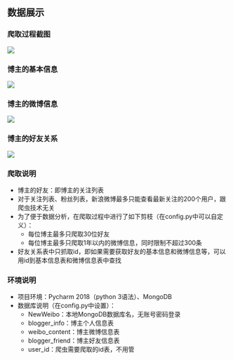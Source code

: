 ## 数据展示

### 爬取过程截图
![](https://i.imgur.com/KK2i4SJ.png)

### 博主的基本信息
![](https://i.imgur.com/gUxciiB.png)

### 博主的微博信息
![](https://i.imgur.com/0UBSKKz.jpg)

### 博主的好友关系
![](https://i.imgur.com/B3XCcLO.jpg)

### 爬取说明
- 博主的好友：即博主的关注列表
- 对于关注列表、粉丝列表，新浪微博最多只能查看最新关注的200个用户，跟爬虫技术无关
- 为了便于数据分析，在爬取过程中进行了如下剪枝（在config.py中可以自定义）：
	- 每位博主最多只爬取30位好友
	- 每位博主最多只爬取1年以内的微博信息，同时限制不超过300条
- 好友关系表中只抓取id，即如果需要获取好友的基本信息和微博信息等，可以用id到基本信息表和微博信息表中查找

### 环境说明
- 项目环境：Pycharm 2018（python 3语法）、MongoDB
- 数据库说明（在config.py中设置）：
	- NewWeibo：本地MongoDB数据库名，无账号密码登录
	- blogger_info：博主个人信息表
	- weibo_content：博主微博信息表
	- blogger_friend：博主好友信息表
	- user_id：爬虫需要爬取的id表，不用管